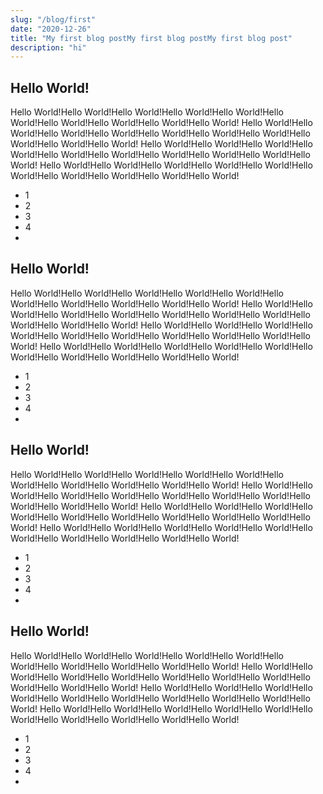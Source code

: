 ```yaml
---
slug: "/blog/first"
date: "2020-12-26"
title: "My first blog postMy first blog postMy first blog post"
description: "hi"
---
```


## Hello World!
Hello World!Hello World!Hello World!Hello World!Hello World!Hello World!Hello World!Hello World!Hello World!Hello World!
Hello World!Hello World!Hello World!Hello World!Hello World!Hello World!Hello World!Hello World!Hello World!Hello World!
Hello World!Hello World!Hello World!Hello World!Hello World!Hello World!Hello World!Hello World!Hello World!Hello World!
Hello World!Hello World!Hello World!Hello World!Hello World!Hello World!Hello World!Hello World!Hello World!Hello World!



- 1
- 2
- 3
- 4
- 

## Hello World!
Hello World!Hello World!Hello World!Hello World!Hello World!Hello World!Hello World!Hello World!Hello World!Hello World!
Hello World!Hello World!Hello World!Hello World!Hello World!Hello World!Hello World!Hello World!Hello World!Hello World!
Hello World!Hello World!Hello World!Hello World!Hello World!Hello World!Hello World!Hello World!Hello World!Hello World!
Hello World!Hello World!Hello World!Hello World!Hello World!Hello World!Hello World!Hello World!Hello World!Hello World!


- 1
- 2
- 3
- 4
- 

## Hello World!
Hello World!Hello World!Hello World!Hello World!Hello World!Hello World!Hello World!Hello World!Hello World!Hello World!
Hello World!Hello World!Hello World!Hello World!Hello World!Hello World!Hello World!Hello World!Hello World!Hello World!
Hello World!Hello World!Hello World!Hello World!Hello World!Hello World!Hello World!Hello World!Hello World!Hello World!
Hello World!Hello World!Hello World!Hello World!Hello World!Hello World!Hello World!Hello World!Hello World!Hello World!



- 1
- 2
- 3
- 4
- 

## Hello World!
Hello World!Hello World!Hello World!Hello World!Hello World!Hello World!Hello World!Hello World!Hello World!Hello World!
Hello World!Hello World!Hello World!Hello World!Hello World!Hello World!Hello World!Hello World!Hello World!Hello World!
Hello World!Hello World!Hello World!Hello World!Hello World!Hello World!Hello World!Hello World!Hello World!Hello World!
Hello World!Hello World!Hello World!Hello World!Hello World!Hello World!Hello World!Hello World!Hello World!Hello World!




- 1
- 2
- 3
- 4
- 
